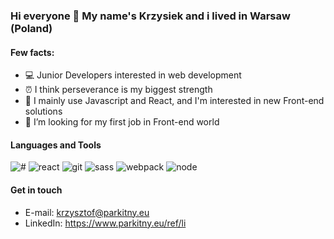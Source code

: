 ### Hi everyone 👋 My name's Krzysiek and i lived in Warsaw (Poland)

#### Few facts:
* 💻 Junior Developers interested in web development
* ⏰ I think perseverance is my biggest strength
* 📝 I mainly use Javascript and React, and I'm interested in new Front-end solutions
* 🤔 I’m looking for my first job in Front-end world

#### Languages and Tools
![#](https://www.parkitny.eu/ref/icons/js.png?raw=true "JavaScript")
![react](https://www.parkitny.eu/ref/icons/react.png?raw=true "React")
![git](https://www.parkitny.eu/ref/icons/git.png?raw=true "Git")
![sass](https://www.parkitny.eu/ref/icons/sass.png?raw=true "SASS")
![webpack](https://www.parkitny.eu/ref/icons/webpack.png?raw=true "Webpack")
![node](https://www.parkitny.eu/ref/icons/node.png?raw=true "node")

#### Get in touch
* E-mail: krzysztof@parkitny.eu
* LinkedIn: https://www.parkitny.eu/ref/li
